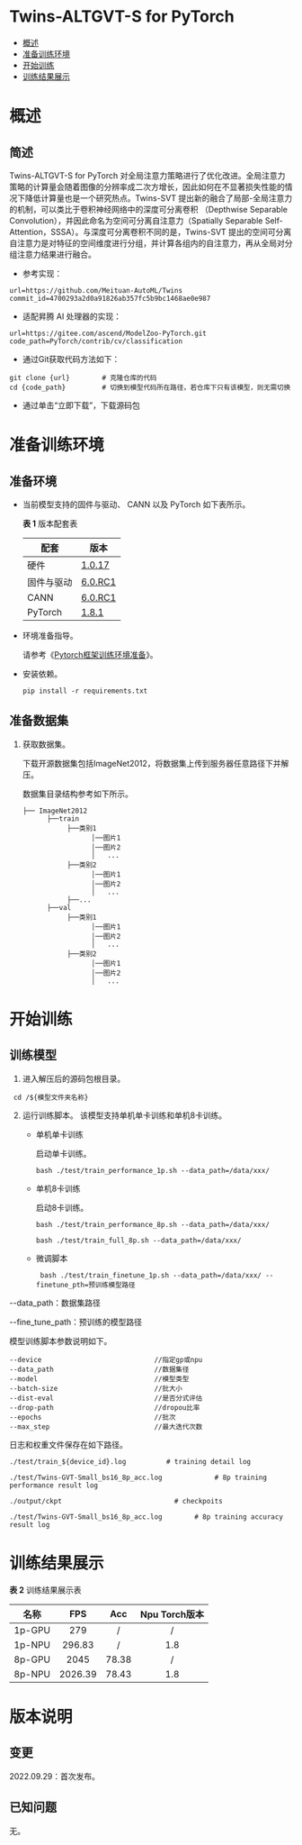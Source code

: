 # Twins-ALTGVT-S for PyTorch

-   [概述](概述.md)
-   [准备训练环境](准备训练环境.md)
-   [开始训练](开始训练.md)
-   [训练结果展示](训练结果展示.md)


# 概述

## 简述
Twins-ALTGVT-S for PyTorch 对全局注意力策略进行了优化改进。全局注意力策略的计算量会随着图像的分辨率成二次方增长，因此如何在不显著损失性能的情况下降低计算量也是一个研究热点。Twins-SVT 提出新的融合了局部-全局注意力的机制，可以类比于卷积神经网络中的深度可分离卷积 （Depthwise Separable Convolution），并因此命名为空间可分离自注意力（Spatially Separable Self-Attention，SSSA）。与深度可分离卷积不同的是，Twins-SVT 提出的空间可分离自注意力是对特征的空间维度进行分组，并计算各组内的自注意力，再从全局对分组注意力结果进行融合。



- 参考实现：

```
url=https://github.com/Meituan-AutoML/Twins
commit_id=4700293a2d0a91826ab357fc5b9bc1468ae0e987
```

- 适配昇腾 AI 处理器的实现：
```
url=https://gitee.com/ascend/ModelZoo-PyTorch.git
code_path=PyTorch/contrib/cv/classification
```



- 通过Git获取代码方法如下：

```
git clone {url}        # 克隆仓库的代码
cd {code_path}         # 切换到模型代码所在路径，若仓库下只有该模型，则无需切换
```

- 通过单击“立即下载”，下载源码包

# 准备训练环境

## 准备环境

- 当前模型支持的固件与驱动、 CANN 以及 PyTorch 如下表所示。

  **表 1**  版本配套表

  | 配套       | 版本                                                         |
  | ---------- | ------------------------------------------------------------ |
  | 硬件       | [1.0.17](https://www.hiascend.com/hardware/firmware-drivers?tag=commercial) |
  | 固件与驱动 | [6.0.RC1](https://www.hiascend.com/hardware/firmware-drivers?tag=commercial) |
  | CANN       | [6.0.RC1](https://www.hiascend.com/software/cann/commercial?version=6.0.RC1) |
  | PyTorch    | [1.8.1](https://gitee.com/ascend/pytorch/tree/master/)   |

- 环境准备指导。

  请参考《[Pytorch框架训练环境准备](https://www.hiascend.com/document/detail/zh/ModelZoo/pytorchframework/ptes)》。

- 安装依赖。

  ```
  pip install -r requirements.txt
  ```

## 准备数据集

1. 获取数据集。

   下载开源数据集包括ImageNet2012，将数据集上传到服务器任意路径下并解压。

   数据集目录结构参考如下所示。

   ```
   ├── ImageNet2012
         ├──train
              ├──类别1
                    │──图片1
                    │──图片2
                    │   ...
              ├──类别2
                    │──图片1
                    │──图片2
                    │   ...
              ├──...
         ├──val
              ├──类别1
                    │──图片1
                    │──图片2
                    │   ...
              ├──类别2
                    │──图片1
                    │──图片2
                    │   ...
   ```

# 开始训练

## 训练模型

1. 进入解压后的源码包根目录。

  ```
   cd /${模型文件夹名称}
  ```

2. 运行训练脚本。
  该模型支持单机单卡训练和单机8卡训练。

   - 单机单卡训练

     启动单卡训练。

     ```
     bash ./test/train_performance_1p.sh --data_path=/data/xxx/
     ```

   - 单机8卡训练

     启动8卡训练。

     ```
     bash ./test/train_performance_8p.sh --data_path=/data/xxx/

     bash ./test/train_full_8p.sh --data_path=/data/xxx/

     ```
   - 微调脚本
     ```
      bash ./test/train_finetune_1p.sh --data_path=/data/xxx/ --finetune_pth=预训练模型路径
     ```

  --data_path：数据集路径

  --fine_tune_path：预训练的模型路径

  模型训练脚本参数说明如下。

    --device                            //指定gp或npu
    --data_path                         //数据集径
    --model                             //模型类型
    --batch-size                        //批大小
    --dist-eval                         //是否分式评估
    --drop-path                         //dropou比率
    --epochs                            //批次
    --max_step                          //最大迭代次数

  日志和权重文件保存在如下路径。

    ./test/train_${device_id}.log          # training detail log

    ./test/Twins-GVT-Small_bs16_8p_acc.log             # 8p training performance result log

    ./output/ckpt                            # checkpoits

    ./test/Twins-GVT-Small_bs16_8p_acc.log        # 8p training accuracy result log
  # 训练结果展示

**表 2**  训练结果展示表

| 名称    |  FPS   |  Acc |  Npu Torch版本  |
| :------: | :------: | :------: | :------: |
| 1p-GPU  | 279 | / | /   |
| 1p-NPU  | 296.83 | / | 1.8 |
| 8p-GPU | 2045  | 78.38 | / |
| 8p-NPU  | 2026.39 | 78.43 | 1.8 |

# 版本说明

## 变更

2022.09.29：首次发布。
## 已知问题

无。






